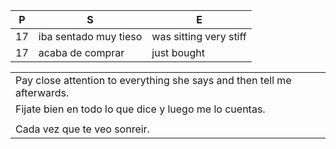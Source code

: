 
|P| S | E |
|-| - | - |
| 17 | iba sentado muy tieso | was sitting very stiff |
| 17 | acaba de comprar | just bought |


| |
|-|
|Pay close attention to everything she says and then tell me afterwards.|     
|Fijate bien en todo lo que dice y luego me lo cuentas.|
| |
|Cada vez que te veo sonreir.|
